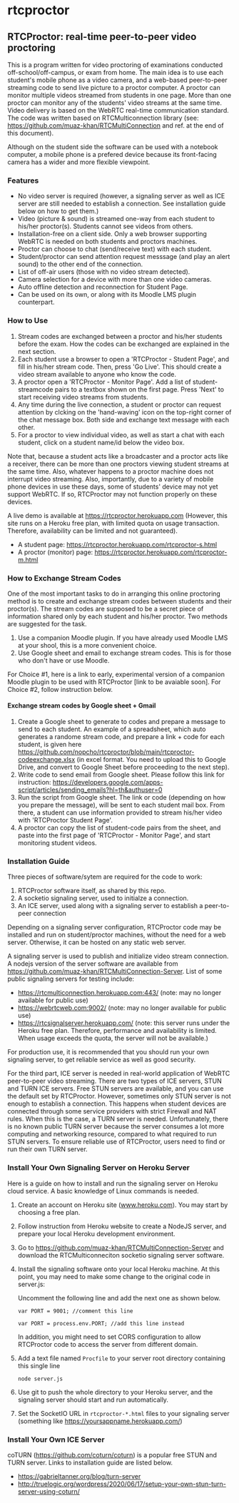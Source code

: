 # rtcproctor

## RTCProctor: real-time peer-to-peer video proctoring

This is a program written for video proctoring of examinations conducted off-school/off-campus, or exam from home. The main idea is to use each student's mobile phone as a video camera, and a web-based peer-to-peer streaming code to send live picture to a proctor computer. A proctor can monitor multiple videos streamed from students in one page. More than one proctor can monitor any of the students' video streams at the same time. Video delivery is based on the WebRTC real-time communication standard. The code was written based on RTCMulticonnection library (see: https://github.com/muaz-khan/RTCMultiConnection and ref. at the end of this document).

Although on the student side the software can be used with a notebook computer, a mobile phone is a prefered device because its front-facing camera has a wider and more flexible viewpoint.

### Features

*  No video server is required (however, a signaling server as well as ICE server are still needed to establish a connection. See installation guide below on how to get them.)  
*  Video (picture & sound) is streamed one-way from each student to his/her proctor(s). Students cannot see videos from others.
*  Installation-free on a client side. Only a web browser supporting WebRTC is needed on both students and proctors machines.
*  Proctor can choose to chat (send/receive text) with each student.
*  Student/proctor can send attention request messsage (and play an alert sound) to the other end of the connection.
*  List of off-air users (those with no video stream detected).
*  Camera selection for a device with more than one video cameras.
*  Auto offline detection and reconnection for Student Page.
*  Can be used on its own, or along with its Moodle LMS plugin counterpart.

###  How to Use
1. Stream codes are exchanged between a proctor and his/her students before the exam. How the codes can be exchanged are explained in the next section.
2. Each student use a browser to open a 'RTCProctor - Student Page', and fill in his/her stream code. Then, press 'Go Live'. This should create a video stream available to anyone who know the code.
3. A proctor open a 'RTCProctor - Monitor Page'. Add a list of student-streamcode pairs to a textbox shown on the first page. Press 'Next' to start receiving video streams from students.
4. Any time during the live connection, a student or proctor can request attention by clcking on the 'hand-waving' icon on the top-right corner of the chat message box. Both side and exchange text message with each other.
5. For a proctor to view individual video, as well as start a chat with each student, click on a student name/id below the video box.

Note that, because a student acts like a broadcaster and a proctor acts like a receiver, there can be more than one proctors viewing student streams at the same time. Also, whatever happens to a proctor machine does not interrupt video streaming. Also, importantly, due to a variety of mobile phone devices in use these days, some of students' device may not yet support WebRTC. If so, RTCProctor may not function properly on these devices.

A live demo is available at https://rtcproctor.herokuapp.com  (However, this site runs on a Heroku free plan, with limited quota on usage transaction. Therefore, availability can be limited and not guaranteed). 
*  A student page: https://rtcproctor.herokuapp.com/rtcproctor-s.html
*  A proctor (monitor) page: https://rtcproctor.herokuapp.com/rtcproctor-m.html

###  How to Exchange Stream Codes
One of the most important tasks to do in arranging this online proctoring method is to create and exchange stream codes between students and their proctor(s). The stream codes are supposed to be a secret piece of information shared only by each student and his/her proctor. Two methods are suggested for the task.
1. Use a companion Moodle plugin. If you have already used Moodle LMS at your shool, this is a more convenient choice.
2. Use Google sheet and email to exchange stream codes. This is for those who don't have or use Moodle.

For Choice #1, here is a link to early, experimental version of a companion Moodle plugin to be used with RTCProctor [link to be avaiable soon]. For Choice #2, follow instruction below.

#### Exchange stream codes by Google sheet + Gmail
1. Create a Google sheet to generate to codes and prepare a message to send to each student. An example of a spreadsheet, which auto generates a randome stream code, and prepare a link + code for each student, is given here https://github.com/nopcho/rtcproctor/blob/main/rtcproctor-codeexchange.xlsx (in excel format. You need to upload this to Google Drive, and convert to Google Sheet before proceeding to the next step).
2. Write code to send email from Google sheet. Please follow this link for instruction: https://developers.google.com/apps-script/articles/sending_emails?hl=th&authuser=0
3. Run the script from Google sheet. The link or code (depending on how you prepare the message), will be sent to each student mail box. From there, a student can use information provided to stream his/her video with 'RTCProctor Student Page'.
4. A proctor can copy the list of student-code pairs from the sheet, and paste into the first page of 'RTCProctor - Monitor Page', and start monitoring student videos.

###  Installation Guide
Three pieces of software/sytem are required for the code to work:
1.  RTCProctor software itself, as shared by this repo.
2.  A socketio signaling server, used to initialze a connection.
3.  An ICE server, used along with a signaling server to establish a peer-to-peer connection

Depending on a signaling server configuration, RTCProctor code may be installed and run on student/proctor machines, without the need for a web server. Otherwise, it can be hosted on any static web server.

A signaling server is used to publish and initialize video stream connection. A nodejs version of the server software are available from https://github.com/muaz-khan/RTCMultiConnection-Server. List of some public signaling servers for testing include:
* https://rtcmulticonnection.herokuapp.com:443/  (note: may no longer available for public use)
* https://webrtcweb.com:9002/ (note: may no longer available for public use)
* https://rtcsignalserver.herokuapp.com/ (note: this server runs under the Heroku free plan. Therefore, performance and availability is limited. When usage exceeds the quota, the server will not be available.)

For production use, it is recommended that you should run your own signaling server, to get reliable service as well as good security.

For the third part, ICE server is needed in real-world application of WebRTC peer-to-peer video streaming. There are two types of ICE servers, STUN and TURN ICE servers. Free STUN servers are available, and you can use the default set by RTCProctor. However, sometimes only STUN server is not enough to establish a connection. This happens when student devices are connected through some service providers with strict Firewall and NAT rules. When this is the case, a TURN server is needed. Unfortunately, there is no known public TURN server because the server consumes a lot more computing and networking resource, compared to what required to run STUN servers. To ensure reliable use of RTCProctor, users need to find or run their own TURN server.

###  Install Your Own Signaling Server on Heroku Server

Here is a guide on how to install and run the signaling server on Heroku cloud service. A basic knowledge of Linux commands is needed.

1. Create an account on Heroku site (www.heroku.com). You may start by choosing a free plan. 
2. Follow instruction from Heroku website to create a NodeJS server, and prepare your local Heroku development environment.
3. Go to https://github.com/muaz-khan/RTCMultiConnection-Server and download the RTCMulticonneciton socketio signaling server software. 
4. Install the signaling software onto your local Heroku machine. At this point, you may need to make some change to the original code in server.js:

   Uncomment the following line and add the next one as shown below.
    
    `var PORT = 9001; //comment this line`  
    
    `var PORT = process.env.PORT; //add this line instead`
    

   In addition, you might need to set CORS configuration to allow RTCProctor code to access the server from different domain.
       
5. Add a text file named `Procfile` to your server root directory containing this single line

    `node server.js`  

7. Use git to push the whole directory to your Heroku server, and the signaling server should start and run automatically.
8. Set the SocketIO URL in `rtcproctor-*.html` files  to your signaling server (something like https://yoursappname.herokuapp.com/)

###  Install Your Own ICE Server

coTURN (https://github.com/coturn/coturn) is a popular free STUN and TURN server. Links to installation guide are listed below.

*  https://gabrieltanner.org/blog/turn-server
*  http://truelogic.org/wordpress/2020/06/17/setup-your-own-stun-turn-server-using-coturn/


